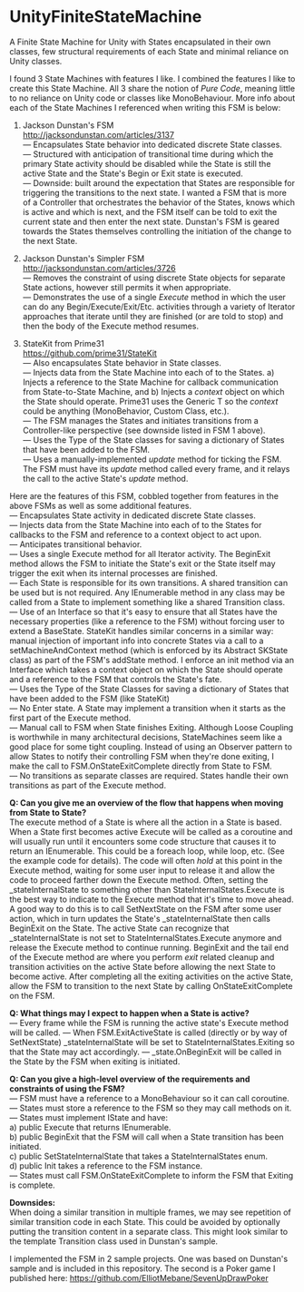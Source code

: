# UnityFiniteStateMachine
A Finite State Machine for Unity with States encapsulated in their own classes, few structural requirements of each State and minimal reliance on Unity classes. 

I found 3 State Machines with features I like. I combined the features I like to create this State Machine. All 3 share the notion of _Pure Code_, meaning little to no reliance on Unity code or classes like MonoBehaviour. More info about each of the State Machines I referenced when writing this FSM is below:  
  
1) Jackson Dunstan's FSM  
http://jacksondunstan.com/articles/3137  
— Encapsulates State behavior into dedicated discrete State classes.  
— Structured with anticipation of transitional time during which the primary State activity should be disabled while the State is still the active State and the State's Begin or Exit state is executed.  
— Downside: built around the expectation that States are responsible for triggering the transitions to the next state. I wanted a FSM that is more of a Controller that orchestrates the behavior of the States, knows which is active and which is next, and the FSM itself can be told to exit the current state and then enter the next state. Dunstan's FSM is geared towards the States themselves controlling the initiation of the change to the next State.  
  
2) Jackson Dunstan's Simpler FSM  
http://jacksondunstan.com/articles/3726  
— Removes the constraint of using discrete State objects for separate State actions, however still permits it when appropriate.  
— Demonstrates the use of a single _Execute_ method in which the user can do any Begin/Execute/Exit/Etc. activities through a variety of Iterator approaches that iterate until they are finished (or are told to stop) and then the body of the Execute method resumes.  
  
3) StateKit from Prime31  
https://github.com/prime31/StateKit  
— Also encapsulates State behavior in State classes.  
— Injects data from the State Machine into each of to the States. a) Injects a reference to the State Machine for callback communication from State-to-State Machine, and b) Injects a _context_ object on which the State should operate. Prime31 uses the Generic T so the _context_ could be anything (MonoBehavior, Custom Class, etc.).  
— The FSM manages the States and initiates transitions from a Controller-like perspective (see downside listed in FSM 1 above).  
— Uses the Type of the State classes for saving a dictionary of States that have been added to the FSM.  
— Uses a manually-implemented _update_ method for ticking the FSM. The FSM must have its _update_ method called every frame, and it relays the call to the active State's _update_ method.  
  
Here are the features of this FSM, cobbled together from features in the above FSMs as well as some additional features.  
— Encapsulates State activity in dedicated discrete State classes.  
— Injects data from the State Machine into each of to the States for callbacks to the FSM and reference to a context object to act upon.  
— Anticipates transitional behavior.  
— Uses a single Execute method for all Iterator activity. The BeginExit method allows the FSM to initiate the State's exit or the State itself may trigger the exit when its internal processes are finished.  
— Each State is responsible for its own transitions. A shared transition can be used but is not required. Any IEnumerable method in any class may be called from a State to implement something like a shared Transition class.  
— Use of an Interface so that it's easy to ensure that all States have the necessary properties (like a reference to the FSM) without forcing user to extend a BaseState. StateKit handles similar concerns in a similar way: manual injection of important info into concrete States via a call to a setMachineAndContext method (which is enforced by its Abstract SKState class) as part of the FSM's addState method. I enforce an init method via an Interface which takes a context object on which the State should operate and a reference to the FSM that controls the State's fate.  
— Uses the Type of the State Classes for saving a dictionary of States that have been added to the FSM (like StateKit)  
— No Enter state. A State may implement a transition when it starts as the first part of the Execute method.  
— Manual call to FSM when State finishes Exiting. Although Loose Coupling is worthwhile in many architectural decisions, StateMachines seem like a good place for some tight coupling. Instead of using an Observer pattern to allow States to notify their controlling FSM when they're done exiting, I make the call to FSM.OnStateExitComplete directly from State to FSM.  
— No transitions as separate classes are required. States handle their own transitions as part of the Execute method.  
  
<strong>Q: Can you give me an overview of the flow that happens when moving from State to State?</strong>  
The execute method of a State is where all the action in a State is based. When a State first becomes active Execute will be called as a coroutine and will usually run until it encounters some code structure that causes it to return an IEnumerable. This could be a foreach loop, while loop, etc. (See the example code for details). The code will often _hold_ at this point in the Execute method, waiting for some user input to release it and allow the code to proceed farther down the Execute method. Often, setting the \_stateInternalState to something other than StateInternalStates.Execute is the best way to indicate to the Execute method that it's time to move ahead. A good way to do this is to call SetNextState on the FSM after some user action, which in turn updates the State's \_stateInternalState then calls BeginExit on the State. The active State can recognize that \_stateInternalState is not set to StateInternalStates.Execute anymore and release the Execute method to continue running. BeginExit and the tail end of the Execute method are where you perform _exit_ related cleanup and transition activities on the active State before allowing the next State to become active. After completing all the exiting activities on the active State, allow the FSM to transition to the next State by calling OnStateExitComplete on the FSM.  
  
<strong>Q: What things may I expect to happen when a State is active?</strong>  
— Every frame while the FSM is running the active state's Execute method will be called. 
— When FSM.ExitActiveState is called (directly or by way of SetNextState) \_stateInternalState will be set to StateInternalStates.Exiting so that the State may act accordingly. 
— \_state.OnBeginExit will be called in the State by the FSM when exiting is initiated.  

<strong>Q: Can you give a high-level overview of the requirements and constraints of using the FSM?</strong>  
— FSM must have a reference to a MonoBehaviour so it can call coroutine.  
— States must store a reference to the FSM so they may call methods on it.  
— States must implement IState and have:  
a) public Execute that returns IEnumerable.  
b) public BeginExit that the FSM will call when a State transition has been initiated.  
c) public SetStateInternalState that takes a StateInternalStates enum.  
d) public Init takes a reference to the FSM instance.  
— States must call FSM.OnStateExitComplete to inform the FSM that Exiting is complete.  
  
<strong>Downsides:</strong>     
When doing a similar transition in multiple frames, we may see repetition of similar transition code in each State. This could be avoided by optionally putting the transition content in a separate class. This might look similar to the template Transition class used in Dunstan's sample.    
  
I implemented the FSM in 2 sample projects. One was based on Dunstan's sample and is included in this repository. The second is a Poker game I published here:  https://github.com/ElliotMebane/SevenUpDrawPoker  


 
